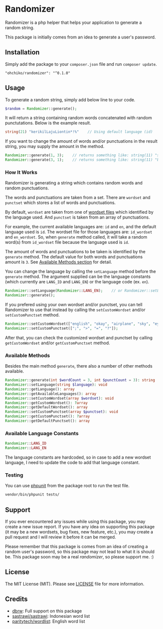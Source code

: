 # Randomizer

Randomizer is a php helper that helps your application to generate a random string.

This package is initially comes from an idea to generate a user's password.

## Installation

Simply add the package to your `composer.json` file and run `composer update`.

```
"ohchiko/randomizer": "^0.1.0"
```

## Usage

To generate a random string, simply add below line to your code.

```php
$random = Randomizer::generate();
```

It will return a string containing random words concatenated with random punctutations. Below is the example result.

```php
string(21) "kerikilLajuLiontin*!%"    // Using default language (id)
```

If you want to change the amount of words and/or punctuations in the result string, you may supply the amount in the method.

```php
Randomizer::generate(1, 3);    // returns something like: string(11) "sekarang(@!"
Randomizer::generate(3, 1);    // returns something like: string(11) "batuPesawatSekolah&"
```

### How It Works

Randomizer is generating a string which contains random words and random punctuations.

The words and punctuations are taken from a set. There are `wordset` and `punctset` which stores a list of words and punctuations.

By default, `wordset` are taken from one of [wordset files](resources/wordsets) which identified by the language used. And `punctset` is taken from  an array of punctuations.

For example, the current available languages are: `id` and `en`, and the default language used is `id`. The wordset file for those languages are: `id_wordset` and `en_wordset`. So, when `generate` method called, it will take a random word(s) from `id_wordset` file because the language used is `id`.

The amount of words and punctuations to be taken is identified by the `generate` method. The default value for both words and punctuations amount is `3`. See [Available Methods section](#available-methods) for detail.

You can change the language by calling the `setLanguage` method before the `generate` method. The argument supplied can be the language constants (which currently are `LANG_ID` and `LANG_EN`) or the language code (ex. `en`).

```php
Randomizer::setLanguage(Randomizer::LANG_EN);    // or Randomizer::setLanguge('en');
Randomizer::generate();
```

If you prefered using your own wordset and/or punctset, you can tell Randomizer to use that instead by calling the `setCustomWordset` and/or `setCustomPunctset` method.
```php
Randomizer::setCustomWordset(["english", "okay", "airplane", "sky", "eyeglasses", "noise"]);
Randomizer::setCustomPunctset([";", ">", "=", "?"]);
```

After that, you can check the customized wordset and punctset by calling `getCustomWordset` and/or `getCustomPunctset` method.

### Available Methods

Besides the main method `generate`, there also a number of other methods available.

```php
Randomizer::generate(int $wordCount = 3, int $punctCount = 3): string   // Generate a string containing random words and punctuations.
Randomizer::setLanguage(string $language): void                         // Sets the wordset language to randomized. Only supported languages.
Randomizer::getLanguage(): array                                        // Gets the current wordset language.
Randomizer::getAvailableLanguages(): array                              // Gets the current supported languages.
Randomizer::setCustomWordset(array $wordset): void                      // Sets a custom wordset to be randomized.
Randomizer::getCustomWordset(): ?array                                  // Gets a list of words of the current customized wordset.
Randomizer::getDefaultWordset(): array                                  // Gets a list of words of the default wordset. Warning: this method may returns a huge number of array members.
Randomizer::setCustomPunctset(array $punctset): void                    // Sets a custom punctset to be randomized.
Randomizer::getCustomPunctset(): ?array                                 // Gets a list of current customized punctset. Returns null if none.
Randomizer::getDefaultPunctset(): array                                 // Gets a list of punctuations of the default punctset.
```

### Available Language Constants

```php
Randomizer::LANG_ID
Randomizer::LANG_EN
```

The language constants are hardcoded, so in case to add a new wordset language, I need to update the code to add that language constant.

### Testing

You can use [phpunit](https://phpunit.de/) from the package root to run the test file.

```sh
vendor/bin/phpunit tests/
```

## Support

If you ever encountered any issues while using this package, you may create a new issue report. If you have any idea on supporting this package (it may be a new wordsets, bug fixes, new feature, etc.), you may create a pull request and I will review it before it can be merged.

Please remember that this package is comes from an idea of creating a random user's password, so this package may not lead to what it is should be. This package soon may be a real *randomizer*, so please support me. :)

## License

The MIT License (MIT). Please see [LICENSE](LICENSE) file for more information.

## Credits

- [dbrw](https://github.com/dbrw): Full support on this package
- [sastrawi/sastrawi](https://github.com/sastrawi/sastrawi): Indonesian word list
- [paritytech/wordlist](https://github.com/paritytech/wordlist): English word list

